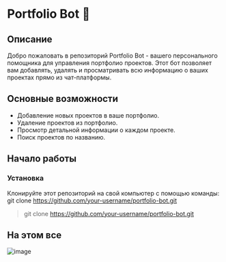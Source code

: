 # Portfolio Bot 🤖

## Описание

Добро пожаловать в репозиторий Portfolio Bot - вашего персонального помощника для управления портфолио проектов. Этот бот позволяет вам добавлять, удалять и просматривать всю информацию о ваших проектах прямо из чат-платформы.

## Основные возможности

- Добавление новых проектов в ваше портфолио.
- Удаление проектов из портфолио.
- Просмотр детальной информации о каждом проекте.
- Поиск проектов по названию.
 
## Начало работы
 
### Установка
 
Клонируйте этот репозиторий на свой компьютер с помощью команды:
git clone https://github.com/your-username/portfolio-bot.git
> git clone https://github.com/your-username/portfolio-bot.git

## На этом все

![image](https://github.com/yachurik/Portfolio/assets/133495557/0be38bf9-35ea-46b4-a6f2-f605da68f8f8)
